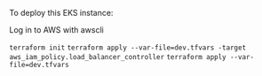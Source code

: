 To deploy this EKS instance:

Log in to AWS with awscli

`terraform init`
`terraform apply --var-file=dev.tfvars -target aws_iam_policy.load_balancer_controller`
`terraform apply --var-file=dev.tfvars`